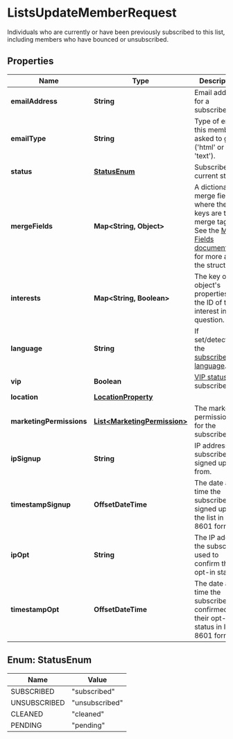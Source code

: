 

# ListsUpdateMemberRequest

Individuals who are currently or have been previously subscribed to this list, including members who have bounced or unsubscribed.

## Properties

| Name | Type | Description | Notes |
|------------ | ------------- | ------------- | -------------|
|**emailAddress** | **String** | Email address for a subscriber. |  [optional] |
|**emailType** | **String** | Type of email this member asked to get (&#39;html&#39; or &#39;text&#39;). |  [optional] |
|**status** | [**StatusEnum**](#StatusEnum) | Subscriber&#39;s current status. |  [optional] |
|**mergeFields** | **Map&lt;String, Object&gt;** | A dictionary of merge fields where the keys are the merge tags. See the [Merge Fields documentation](https://mailchimp.com/developer/marketing/docs/merge-fields/#structure) for more about the structure. |  [optional] |
|**interests** | **Map&lt;String, Boolean&gt;** | The key of this object&#39;s properties is the ID of the interest in question. |  [optional] |
|**language** | **String** | If set/detected, the [subscriber&#39;s language](https://mailchimp.com/help/view-and-edit-contact-languages/). |  [optional] |
|**vip** | **Boolean** | [VIP status](https://mailchimp.com/help/designate-and-send-to-vip-contacts/) for subscriber. |  [optional] |
|**location** | [**LocationProperty**](LocationProperty.md) |  |  [optional] |
|**marketingPermissions** | [**List&lt;MarketingPermission&gt;**](MarketingPermission.md) | The marketing permissions for the subscriber. |  [optional] |
|**ipSignup** | **String** | IP address the subscriber signed up from. |  [optional] |
|**timestampSignup** | **OffsetDateTime** | The date and time the subscriber signed up for the list in ISO 8601 format. |  [optional] |
|**ipOpt** | **String** | The IP address the subscriber used to confirm their opt-in status. |  [optional] |
|**timestampOpt** | **OffsetDateTime** | The date and time the subscriber confirmed their opt-in status in ISO 8601 format. |  [optional] |



## Enum: StatusEnum

| Name | Value |
|---- | -----|
| SUBSCRIBED | &quot;subscribed&quot; |
| UNSUBSCRIBED | &quot;unsubscribed&quot; |
| CLEANED | &quot;cleaned&quot; |
| PENDING | &quot;pending&quot; |



